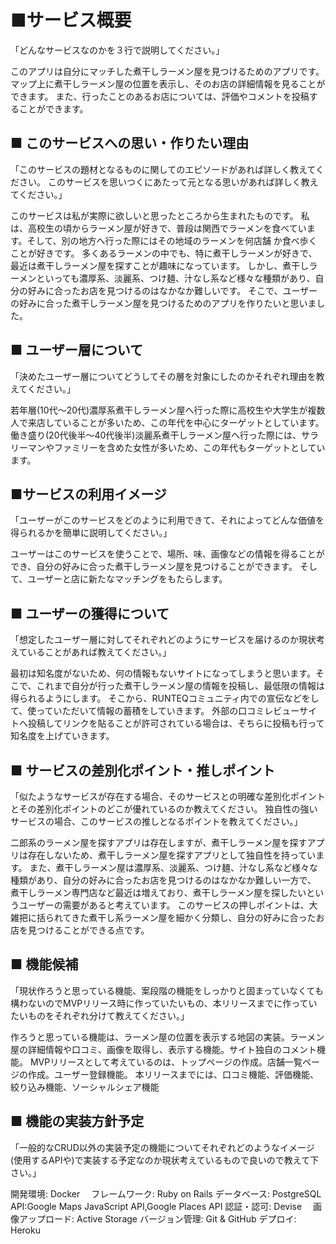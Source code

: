 # ■サービス概要
「どんなサービスなのかを３行で説明してください。」

このアプリは自分にマッチした煮干しラーメン屋を見つけるためのアプリです。
マップ上に煮干しラーメン屋の位置を表示し、そのお店の詳細情報を見ることができます。
また、行ったことのあるお店については、評価やコメントを投稿することができます。

## ■ このサービスへの思い・作りたい理由
「このサービスの題材となるものに関してのエピソードがあれば詳しく教えてください。
このサービスを思いつくにあたって元となる思いがあれば詳しく教えてください。」

このサービスは私が実際に欲しいと思ったところから生まれたものです。
私は、高校生の頃からラーメン屋が好きで、普段は関西でラーメンを食べています。そして、別の地方へ行った際にはその地域のラーメンを何店舗
か食べ歩くことが好きです。
多くあるラーメンの中でも、特に煮干しラーメンが好きで、最近は煮干しラーメン屋を探すことが趣味になっています。
しかし、煮干しラーメンといっても濃厚系、淡麗系、つけ麺、汁なし系など様々な種類があり、自分の好みに合ったお店を見つけるのはなかなか難しいです。
そこで、ユーザーの好みに合った煮干しラーメン屋を見つけるためのアプリを作りたいと思いました。

## ■ ユーザー層について
「決めたユーザー層についてどうしてその層を対象にしたのかそれぞれ理由を教えてください。」

若年層(10代～20代)濃厚系煮干しラーメン屋へ行った際に高校生や大学生が複数人で来店していることが多いため、この年代を中心にターゲットとしています。
働き盛り(20代後半～40代後半)淡麗系煮干しラーメン屋へ行った際には、サラリーマンやファミリーを含めた女性が多いため、この年代もターゲットとしています。

## ■サービスの利用イメージ
「ユーザーがこのサービスをどのように利用できて、それによってどんな価値を得られるかを簡単に説明してください。」

ユーザーはこのサービスを使うことで、場所、味、画像などの情報を得ることができ、自分の好みに合った煮干しラーメン屋を見つけることができます。
そして、ユーザーと店に新たなマッチングをもたらします。

## ■ ユーザーの獲得について
「想定したユーザー層に対してそれぞれどのようにサービスを届けるのか現状考えていることがあれば教えてください。」

最初は知名度がないため、何の情報もないサイトになってしまうと思います。そこで、これまで自分が行った煮干しラーメン屋の情報を投稿し、最低限の情報は得られるようにします。
そこから、RUNTEQコミュニティ内での宣伝などをして、使っていただいて情報の蓄積をしていきます。
外部の口コミレビューサイトへ投稿してリンクを貼ることが許可されている場合は、そちらに投稿も行って知名度を上げていきます。

## ■ サービスの差別化ポイント・推しポイント
「似たようなサービスが存在する場合、そのサービスとの明確な差別化ポイントとその差別化ポイントのどこが優れているのか教えてください。
独自性の強いサービスの場合、このサービスの推しとなるポイントを教えてください。」

二郎系のラーメン屋を探すアプリは存在しますが、煮干しラーメン屋を探すアプリは存在しないため、煮干しラーメン屋を探すアプリとして独自性を持っています。
また、煮干しラーメン屋は濃厚系、淡麗系、つけ麺、汁なし系など様々な種類があり、自分の好みに合ったお店を見つけるのはなかなか難しい一方で、
煮干しラーメン専門店など最近は増えており、煮干しラーメン屋を探したいというユーザーの需要があると考えています。
このサービスの押しポイントは、大雑把に括られてきた煮干し系ラーメン屋を細かく分類し、自分の好みに合ったお店を見つけることができる点です。

## ■ 機能候補
「現状作ろうと思っている機能、案段階の機能をしっかりと固まっていなくても構わないのでMVPリリース時に作っていたいもの、本リリースまでに作っていたいものをそれぞれ分けて教えてください。」

作ろうと思っている機能は、ラーメン屋の位置を表示する地図の実装。ラーメン屋の詳細情報や口コミ、画像を取得し、表示する機能。サイト独自のコメント機能。
MVPリリースとして考えているのは、トップページの作成。店舗一覧ページの作成。ユーザー登録機能。
本リリースまでには、口コミ機能、評価機能、絞り込み機能、ソーシャルシェア機能

## ■ 機能の実装方針予定
「一般的なCRUD以外の実装予定の機能についてそれぞれどのようなイメージ(使用するAPIや)で実装する予定なのか現状考えているもので良いので教えて下さい。」

開発環境: Docker　
フレームワーク: Ruby on Rails
データベース: PostgreSQL　
API:Google Maps JavaScript API,Google Places API
認証・認可: Devise　
画像アップロード: Active Storage
バージョン管理: Git & GitHub
デプロイ: Heroku